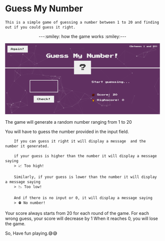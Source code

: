 <p align="center">
<h1>Guess My Number</h1>
</p>

    This is a simple game of guessing a number between 1 to 20 and finding out if you could guess it right.

<p align="center">---:smiley: how the game works :smiley:---</p>

![Snapshot of the game](https://github.com/Aamjit/guess-my-number/blob/main/guess%20my%20number.png)

The game will generate a random number ranging from 1 to 20

You will have to guess the number provided in the input field.

        If you can guess it right it will display a message  and the number it generated.

        if your guess is higher than the number it will display a message saying
        > 📈 Too high!

        Similarly, if your guess is lower than the number it will display a message saying
        > 📉 Too low!

        And if there is no input or 0, it will display a message saying
        > ⛔️ No number!

Your score always starts from 20 for each round of the game.
For each wrong guess, your score will decrease by 1
When it reaches 0, you will lose the game.

So, Have fun playing.:sweat_smile::sweat_smile:
